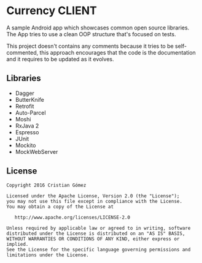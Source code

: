 Currency CLIENT
======

A sample Android app which showcases common open source libraries.
The App tries to use a clean OOP structure that's focused on tests.

This project doesn't contains any comments because it tries to be self-commented, this approach 
encourages that the code is the documentation and it requires to be updated as it evolves.

Libraries
---------

 * Dagger
 * ButterKnife
 * Retrofit
 * Auto-Parcel
 * Moshi
 * RxJava 2
 * Espresso
 * JUnit
 * Mockito
 * MockWebServer

License
-------

    Copyright 2016 Cristian Gómez

    Licensed under the Apache License, Version 2.0 (the "License");
    you may not use this file except in compliance with the License.
    You may obtain a copy of the License at

       http://www.apache.org/licenses/LICENSE-2.0

    Unless required by applicable law or agreed to in writing, software
    distributed under the License is distributed on an "AS IS" BASIS,
    WITHOUT WARRANTIES OR CONDITIONS OF ANY KIND, either express or implied.
    See the License for the specific language governing permissions and
    limitations under the License.
